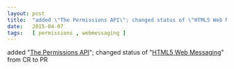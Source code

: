 ```yaml
---
layout: post
title:  "added \"The Permissions API\"; changed status of \"HTML5 Web Messaging\" from CR to PR"
date:   2015-04-07
tags:   [ permissions , webmessaging ]
---
```


added "[The Permissions API](/spec/permissions)"; changed status of "[HTML5 Web Messaging](/spec/webmessaging)" from CR to PR

